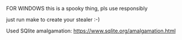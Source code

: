 FOR WINDOWS
this is a spooky thing, pls use responsibly

just run make to create your stealer :-)

Used SQlite amalgamation:
https://www.sqlite.org/amalgamation.html